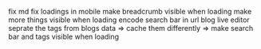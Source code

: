 fix md
fix loadings in mobile
make breadcrumb visible when loading
make more things visible when loading
encode search bar in url
blog live editor
seprate the tags from blogs data => cache them differently => make search bar and tags visible when loading
